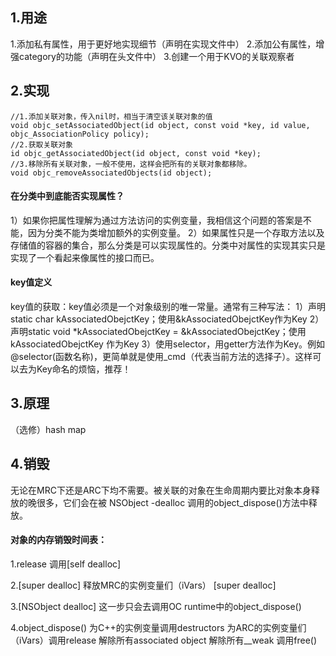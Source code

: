 ## 1.用途
1.添加私有属性，用于更好地实现细节（声明在实现文件中）
2.添加公有属性，增强category的功能（声明在头文件中）
3.创建一个用于KVO的关联观察者


## 2.实现

```
//1.添加关联对象，传入nil时，相当于清空该关联对象的值
void objc_setAssociatedObject(id object, const void *key, id value, objc_AssociationPolicy policy);
//2.获取关联对象
id objc_getAssociatedObject(id object, const void *key);
//3.移除所有关联对象，一般不使用，这样会把所有的关联对象都移除。
void objc_removeAssociatedObjects(id object);
```

#### 在分类中到底能否实现属性？
1）如果你把属性理解为通过方法访问的实例变量，我相信这个问题的答案是不能，因为分类不能为类增加额外的实例变量。
2）如果属性只是一个存取方法以及存储值的容器的集合，那么分类是可以实现属性的。分类中对属性的实现其实只是实现了一个看起来像属性的接口而已。

#### key值定义
key值的获取：key值必须是一个对象级别的唯一常量。通常有三种写法：
1）声明static char kAssociatedObejctKey；使用&kAssociatedObejctKey作为Key
2）声明static void *kAssociatedObejctKey = &kAssociatedObejctKey；使用kAssociatedObejctKey 作为Key
3）使用selector，用getter方法作为Key。例如@selector(函数名称)，更简单就是使用_cmd（代表当前方法的选择子）。这样可以去为Key命名的烦恼，推荐！


## 3.原理
（选修）hash map


## 4.销毁
无论在MRC下还是ARC下均不需要。被关联的对象在生命周期内要比对象本身释放的晚很多，它们会在被 NSObject -dealloc 调用的object_dispose()方法中释放。

#### 对象的内存销毁时间表：
1.release
	调用[self dealloc]
	
2.[super dealloc]
	释放MRC的实例变量们（iVars）
	[super dealloc]
	
3.[NSObject dealloc]
	这一步只会去调用OC runtime中的object_dispose()
	
4.object_dispose()
	为C++的实例变量调用destructors
	为ARC的实例变量们（iVars）调用release
	解除所有associated object
	解除所有__weak
	调用free()



